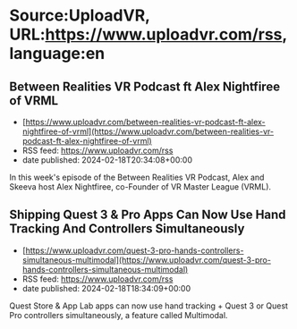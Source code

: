 # Source:UploadVR, URL:https://www.uploadvr.com/rss, language:en

## Between Realities VR Podcast ft Alex Nightfiree of VRML
 - [https://www.uploadvr.com/between-realities-vr-podcast-ft-alex-nightfiree-of-vrml](https://www.uploadvr.com/between-realities-vr-podcast-ft-alex-nightfiree-of-vrml)
 - RSS feed: https://www.uploadvr.com/rss
 - date published: 2024-02-18T20:34:08+00:00

In this week's episode of the Between Realities VR Podcast, Alex and Skeeva host Alex Nightfiree, co-Founder of VR Master League (VRML).

## Shipping Quest 3 &amp; Pro Apps Can Now Use Hand Tracking And Controllers Simultaneously
 - [https://www.uploadvr.com/quest-3-pro-hands-controllers-simultaneous-multimodal](https://www.uploadvr.com/quest-3-pro-hands-controllers-simultaneous-multimodal)
 - RSS feed: https://www.uploadvr.com/rss
 - date published: 2024-02-18T18:34:09+00:00

Quest Store &amp; App Lab apps can now use hand tracking + Quest 3 or Quest Pro controllers simultaneously, a feature called Multimodal.


